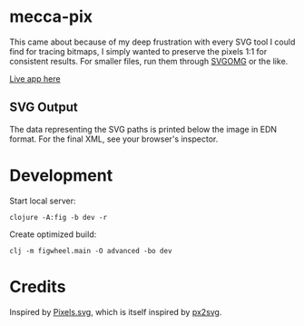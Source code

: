 # mecca-pix
This came about because of my deep frustration with every SVG tool I could find for tracing bitmaps, I simply wanted to preserve the pixels 1:1 for consistent results. For smaller files, run them through [SVGOMG](https://jakearchibald.github.io/svgomg/) or the like.


[Live app here](https://porkostomus.github.io/mecca-pix/)

## SVG Output

The data representing the SVG paths is printed below the image in EDN format. For the final XML, see your browser's inspector.

# Development

Start local server:

```
clojure -A:fig -b dev -r
```

Create optimized build:

```
clj -m figwheel.main -O advanced -bo dev
```

# Credits

Inspired by [Pixels.svg](https://codepen.io/shshaw/pen/XbxvNj), which is itself inspired by [px2svg](https://github.com/meyerweb/px2svg).